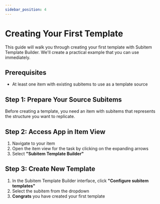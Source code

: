```yaml
---
sidebar_position: 4
---
```


# Creating Your First Template

This guide will walk you through creating your first template with Subitem Template Builder. We'll create a practical example that you can use immediately.

## Prerequisites

- At least one item with existing subitems to use as a template source

## Step 1: Prepare Your Source Subitems

Before creating a template, you need an item with subitems that represents the structure you want to replicate.

## Step 2: Access App in Item View

1. Navigate to your item
2. Open the item view for the task by clicking on the expanding arrows
3. Select **"Subitem Template Builder"**

## Step 3: Create New Template

1. In the Subitem Template Builder interface, click **"Configure subitem templates"**
2. Select the subitem from the dropdown
3. **Congrats** you have created your first template
